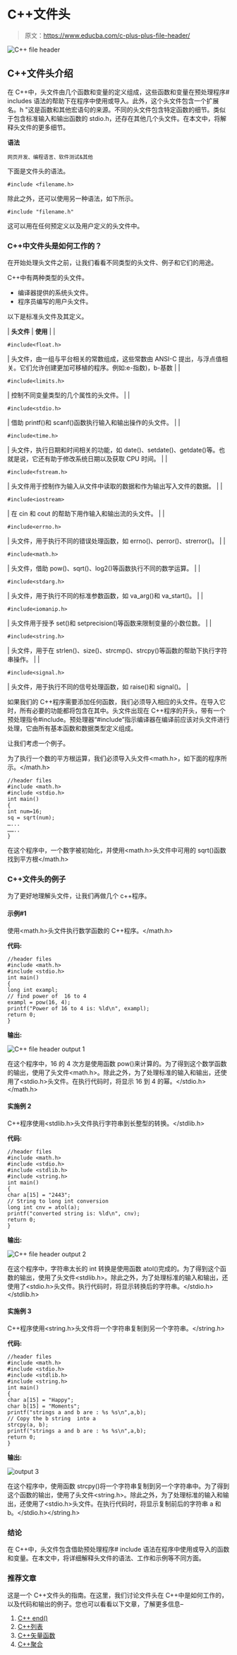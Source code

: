 # C++文件头

> 原文：<https://www.educba.com/c-plus-plus-file-header/>

![C++ file header](img/dff6d42b94ab5f2d1ab8cc2f30d16bd0.png)



## C++文件头介绍

在 C++中，头文件由几个函数和变量的定义组成，这些函数和变量在预处理程序# includes 语法的帮助下在程序中使用或导入。此外，这个头文件包含一个扩展名。h "这是函数和其他宏语句的来源。不同的头文件包含特定函数的细节。类似于包含标准输入和输出函数的 stdio.h，还存在其他几个头文件。在本文中，将解释头文件的更多细节。

**语法**

<small>网页开发、编程语言、软件测试&其他</small>

下面是文件头的语法。

```
#include <filename.h>
```

除此之外，还可以使用另一种语法，如下所示。

```
#include "filename.h"
```

这可以用在任何预定义以及用户定义的头文件中。

### C++中文件头是如何工作的？

在开始处理头文件之前，让我们看看不同类型的头文件、例子和它们的用途。

C++中有两种类型的头文件。

*   编译器提供的系统头文件。
*   程序员编写的用户头文件。

以下是标准头文件及其定义。

| **头文件** | **使用** |
| 

```
#include<float.h>
```

 | 头文件，由一组与平台相关的常数组成，这些常数由 ANSI-C 提出，与浮点值相关。它们允许创建更加可移植的程序。例如:e-指数)，b-基数 |
| 

```
#include<limits.h>
```

 | 控制不同变量类型的几个属性的头文件。 |
| 

```
#include<stdio.h>
```

 | 借助 printf()和 scanf()函数执行输入和输出操作的头文件。 |
| 

```
#include<time.h>
```

 | 头文件，执行日期和时间相关的功能，如 date()、setdate()、getdate()等。也就是说，它还有助于修改系统日期以及获取 CPU 时间。 |
| 

```
#include<fstream.h>
```

 | 头文件用于控制作为输入从文件中读取的数据和作为输出写入文件的数据。 |
| 

```
#include<iostream>
```

 | 在 cin 和 cout 的帮助下用作输入和输出流的头文件。 |
| 

```
#include<errno.h>
```

 | 头文件，用于执行不同的错误处理函数，如 errno()、perror()、strerror()。 |
| 

```
#include<math.h>
```

 | 头文件，借助 pow()、sqrt()、log2()等函数执行不同的数学运算。 |
| 

```
#include<stdarg.h>
```

 | 头文件，用于执行不同的标准参数函数，如 va_arg()和 va_start()。 |
| 

```
#include<iomanip.h>
```

 | 头文件用于授予 set()和 setprecision()等函数来限制变量的小数位数。 |
| 

```
#include<string.h>
```

 | 头文件，用于在 strlen()、size()、strcmp()、strcpy()等函数的帮助下执行字符串操作。 |
| 

```
#include<signal.h>
```

 | 头文件，用于执行不同的信号处理函数，如 raise()和 signal()。 |

如果我们的 C++程序需要添加任何函数，我们必须导入相应的头文件。在导入它时，所有必要的功能都将包含在其中。头文件出现在 C++程序的开头，带有一个预处理指令#include。预处理器“#include”指示编译器在编译前应该对头文件进行处理，它由所有基本函数和数据类型定义组成。

让我们考虑一个例子。

为了执行一个数的平方根运算，我们必须导入头文件<math.h>，如下面的程序所示。</math.h>

```
//header files
#include <math.h>
#include <stdio.h>
int main()
{
int num=16;
sq = sqrt(num);
…...
……..
}
```

在这个程序中，一个数字被初始化，并使用<math.h>头文件中可用的 sqrt()函数找到平方根</math.h>

### C++文件头的例子

为了更好地理解头文件，让我们再做几个 c++程序。

#### 示例#1

使用<math.h>头文件执行数学函数的 C++程序。</math.h>

**代码:**

```
//header files
#include <math.h>
#include <stdio.h>
int main()
{
long int exampl;
// find power of  16 to 4
exampl = pow(16, 4);
printf("Power of 16 to 4 is: %ld\n", exampl);
return 0;
}
```

**输出:**

![C++ file header output 1](img/c33b1d8a5476e273af31f8015a9620ef.png)



在这个程序中，16 的 4 次方是使用函数 pow()来计算的。为了得到这个数学函数的输出，使用了头文件<math.h>。除此之外，为了处理标准的输入和输出，还使用了<stdio.h>头文件。在执行代码时，将显示 16 到 4 的幂。</stdio.h></math.h>

#### 实施例 2

C++程序使用<stdlib.h>头文件执行字符串到长整型的转换。</stdlib.h>

**代码:**

```
//header files
#include <math.h>
#include <stdio.h>
#include <stdlib.h>
#include <string.h>
int main()
{
char a[15] = "2443";
// String to long int conversion
long int cnv = atol(a);
printf("converted string is: %ld\n", cnv);
return 0;
}
```

**输出:**

![C++ file header output 2](img/306742696a0e55ee5158d0985d089400.png)



在这个程序中，字符串太长的 int 转换是使用函数 atol()完成的。为了得到这个函数的输出，使用了头文件<stdlib.h>。除此之外，为了处理标准的输入和输出，还使用了<stdio.h>头文件。执行代码时，将显示转换后的字符串。</stdio.h></stdlib.h>

#### 实施例 3

C++程序使用<string.h>头文件将一个字符串复制到另一个字符串。</string.h>

**代码:**

```
//header files
#include <math.h>
#include <stdio.h>
#include <stdlib.h>
#include <string.h>
int main()
{
char a[15] = "Happy";
char b[15] = "Moments";
printf("strings a and b are : %s %s\n",a,b);
// Copy the b string  into a
strcpy(a, b);
printf("strings a and b are : %s %s\n",a,b);
return 0;
}
```

**输出:**

![output 3](img/5db696ae0c007de010d78cf4f96329a6.png)



在这个程序中，使用函数 strcpy()将一个字符串复制到另一个字符串中。为了得到这个函数的输出，使用了头文件<string.h>。除此之外，为了处理标准的输入和输出，还使用了<stdio.h>头文件。在执行代码时，将显示复制前后的字符串 a 和 b。</stdio.h></string.h>

### 结论

在 C++中，头文件包含借助预处理程序# include 语法在程序中使用或导入的函数和变量。在本文中，将详细解释头文件的语法、工作和示例等不同方面。

### 推荐文章

这是一个 C++文件头的指南。在这里，我们讨论文件头在 C++中是如何工作的，以及代码和输出的例子。您也可以看看以下文章，了解更多信息–

1.  [C++ end()](https://www.educba.com/c-plus-plus-end/)
2.  [C++列表](https://www.educba.com/c-plus-plus-list/)
3.  [C++矢量函数](https://www.educba.com/c-plus-plus-vector-functions/)
4.  [C++聚合](https://www.educba.com/c-plus-plus-aggregation/)





